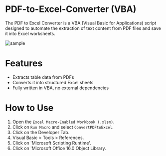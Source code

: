 # PDF-to-Excel-Converter  (VBA)
The PDF to Excel Converter is a VBA (Visual Basic for Applications) script designed to automate the extraction of text content from PDF files and save it into Excel worksheets.

![sample](https://github.com/user-attachments/assets/3b76f37d-e6b1-4fe4-91bd-959ed2b98cd8)
# Features
- Extracts table data from PDFs
- Converts it into structured Excel sheets
- Fully written in VBA, no external dependencies
# How to Use
1. Open the `Excel Macro-Enabled Workbook (.xlsm)`.
2. Click on `Run Macro` and select `ConvertPDFtoExcel`.
3. Click on the Developer Tab.
4. Visual Basic > Tools > References.
5. Click on 'Microsoft Scripting Runtime'.
6. Click on 'Microsoft Office 16.0 Object Library.
